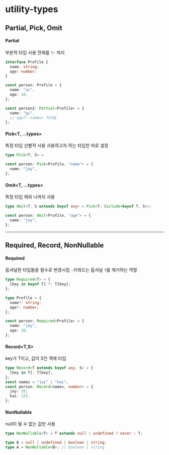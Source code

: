 # utility-types

## Partial, Pick, Omit

#### Partial<T>

부분적 타입 사용
전체를 `?:` 처리

```typescript
interface Profile {
  name: string;
  age: number;
}

const person: Profile = {
  name: "ai",
  age: 10,
};

const person2: Partial<Profile> = {
  name: "gi",
  // age?: number 처리됨
};
```

#### Pick<T, ...types>

특정 타입 선별적 사용
사용하고자 하는 타입만 따로 설정

```typescript
type Pick<T, S> =

const person: Pick<Profile, "name"> = {
  name: "jay",
};
```

#### Omit<T, ...types>

특정 타입 제외 나머지 사용

```typescript
type Omit<T, S extends keyof any> = Pick<T, Exclude<keyof T, S>>;

const person: Omit<Profile, "age"> = {
  name: "jay",
};
```

---

## Required, Record, NonNullable

#### Required<T>

옵셔널한 타입들을 필수로 변경시킴
`-`키워드는 옵셔널 `?`를 제거하는 역할

```typescript
type Required<T> = {
  [key in keyof T]-?: T[key];
};

type Profile = {
  name?: string;
  age?: number;
};

const person: Required<Profile> = {
  name: "jay",
  age: 10,
};
```

#### Record<T,S>

key가 T이고, 값이 S인 객체 타입

```typescript
type Record<T extends keyof any, S> = {
  [key in T]: T[key];
};
const names = "jay" | "kai";
const person: Record<names, number> = {
  jay: 10,
  kai: 123,
};
```

#### NonNullable

null이 될 수 없는 값만 사용

```typescript
type NonNullable<T> = T extends null | undefined ? never : T;

type B = null | undefined | boolean | string;
type A = NonNullable<B>; // boolean | string
```
